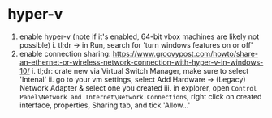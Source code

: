# hyper-v

1. enable hyper-v (note if it's enabled, 64-bit vbox machines are likely not possible)
  i. tl;dr -> in Run, search for 'turn windows features on or off'
1. enable connection sharing: https://www.groovypost.com/howto/share-an-ethernet-or-wireless-network-connection-with-hyper-v-in-windows-10/
  i. tl;dr: crate new via Virtual Switch Manager, make sure to select 'Intenal'
  ii. go to your vm settings, select Add Hardware -> (Legacy) Network Adapter & select one you created
  iii. in explorer, open `Control Panel\Network and Internet\Network Connections`, right click on created interface, properties, Sharing tab, and tick 'Allow...'
